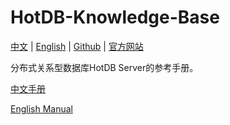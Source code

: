 # HotDB-Knowledge-Base

[中文](README.md) | [English](README_en.md) | [Github](https://github.com/HotDB-Community/HotDB-Knowledge-Base) | [官方网站](https://www.hotdb.com)

分布式关系型数据库HotDB Server的参考手册。

[中文手册](中文手册)

[English Manual](English%20Manual)